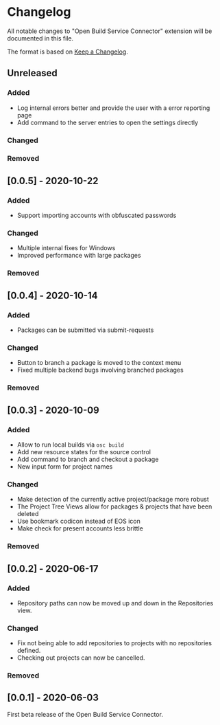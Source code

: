 # Changelog

All notable changes to "Open Build Service Connector" extension will be
documented in this file.

The format is based on [Keep a
Changelog](https://keepachangelog.com/en/1.0.0/).

## Unreleased

### Added

- Log internal errors better and provide the user with a error reporting page
- Add command to the server entries to open the settings directly

### Changed

### Removed


## [0.0.5] - 2020-10-22

### Added

- Support importing accounts with obfuscated passwords

### Changed

- Multiple internal fixes for Windows
- Improved performance with large packages

### Removed

## [0.0.4] - 2020-10-14

### Added

- Packages can be submitted via submit-requests

### Changed

- Button to branch a package is moved to the context menu
- Fixed multiple backend bugs involving branched packages

### Removed

## [0.0.3] - 2020-10-09

### Added

- Allow to run local builds via `osc build`
- Add new resource states for the source control
- Add command to branch and checkout a package
- New input form for project names

### Changed

- Make detection of the currently active project/package more robust
- The Project Tree Views allow for packages & projects that have been deleted
- Use bookmark codicon instead of EOS icon
- Make check for present accounts less brittle

### Removed

## [0.0.2] - 2020-06-17

### Added

- Repository paths can now be moved up and down in the Repositories view.

### Changed

- Fix not being able to add repositories to projects with no repositories
  defined.
- Checking out projects can now be cancelled.

### Removed

## [0.0.1] - 2020-06-03

First beta release of the Open Build Service Connector.
